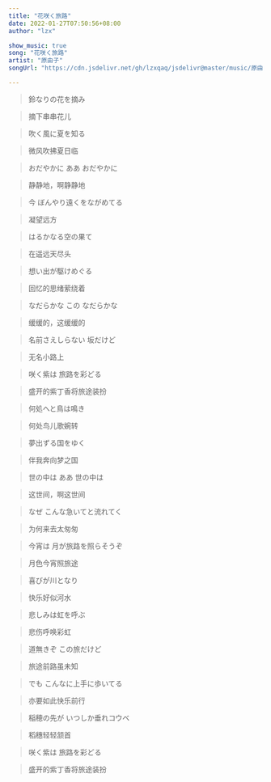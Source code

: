 ```yaml
---
title: "花咲く旅路"
date: 2022-01-27T07:50:56+08:00
author: "lzx"

show_music: true
song: "花咲く旅路"
artist: "原由子"
songUrl: "https://cdn.jsdelivr.net/gh/lzxqaq/jsdelivr@master/music/原由子 - 花咲く旅路 (原由子1991.6.1 アルバム“MOTHER”より).mp3"

---
```


> 鈴なりの花を摘み

> 摘下串串花儿

> 吹く風に夏を知る

> 微风吹拂夏日临

> おだやかに ああ おだやかに

> 静静地，啊静静地

> 今 ぼんやり遠くをながめてる

> 凝望远方

> はるかなる空の果て

> 在遥远天尽头

> 想い出が駆けめぐる

> 回忆的思绪萦绕着

> なだらかな この なだらかな

> 缓缓的，这缓缓的

> 名前さえしらない 坂だけど

> 无名小路上

> 咲く紫は 旅路を彩どる

> 盛开的紫丁香将旅途装扮

> 何処へと鳥は鳴き

> 何处鸟儿歌婉转

> 夢出ずる国をゆく

> 伴我奔向梦之国

> 世の中は ああ 世の中は

> 这世间，啊这世间

> なぜ こんな急いてと流れてく

> 为何来去太匆匆

> 今宵は 月が旅路を照らそうぞ

> 月色今宵照旅途

> 喜びが川となり

> 快乐好似河水

> 悲しみは虹を呼ぶ

> 悲伤呼唤彩虹

> 道無きぞ この旅だけど

> 旅途前路虽未知

> でも こんなに上手に歩いてる

> 亦要如此快乐前行

> 稲穂の先が いつしか垂れコウベ

> 稻穗轻轻颔首

> 咲く紫は 旅路を彩どる

> 盛开的紫丁香将旅途装扮